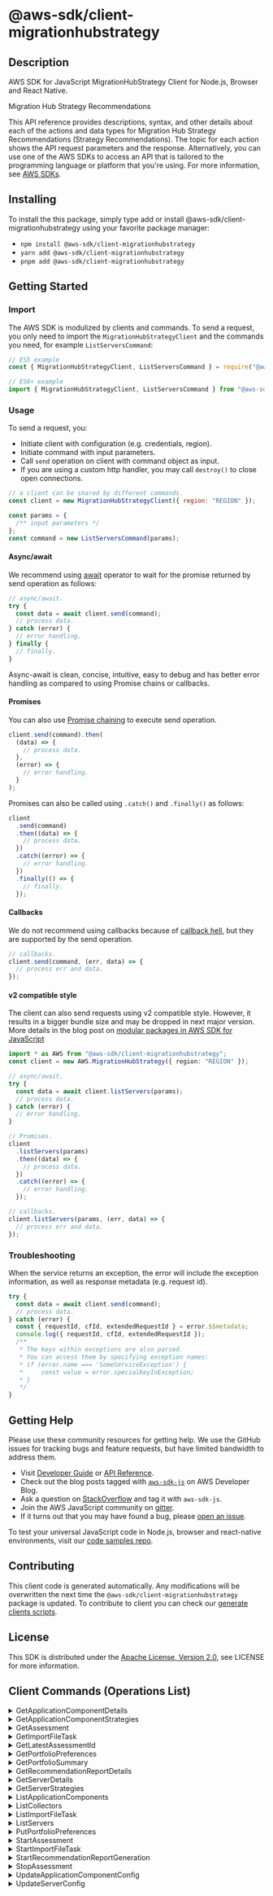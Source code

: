 <!-- generated file, do not edit directly -->

# @aws-sdk/client-migrationhubstrategy

## Description

AWS SDK for JavaScript MigrationHubStrategy Client for Node.js, Browser and React Native.

<fullname>Migration Hub Strategy Recommendations</fullname>

<p>This API reference provides descriptions, syntax, and other details about each of the
actions and data types for Migration Hub Strategy Recommendations (Strategy Recommendations). The topic for each action shows the API
request parameters and the response. Alternatively, you can use one of the AWS SDKs to
access an API that is tailored to the programming language or platform that you're using. For
more information, see <a href="http://aws.amazon.com/tools/#SDKs">AWS SDKs</a>.</p>

## Installing

To install the this package, simply type add or install @aws-sdk/client-migrationhubstrategy
using your favorite package manager:

- `npm install @aws-sdk/client-migrationhubstrategy`
- `yarn add @aws-sdk/client-migrationhubstrategy`
- `pnpm add @aws-sdk/client-migrationhubstrategy`

## Getting Started

### Import

The AWS SDK is modulized by clients and commands.
To send a request, you only need to import the `MigrationHubStrategyClient` and
the commands you need, for example `ListServersCommand`:

```js
// ES5 example
const { MigrationHubStrategyClient, ListServersCommand } = require("@aws-sdk/client-migrationhubstrategy");
```

```ts
// ES6+ example
import { MigrationHubStrategyClient, ListServersCommand } from "@aws-sdk/client-migrationhubstrategy";
```

### Usage

To send a request, you:

- Initiate client with configuration (e.g. credentials, region).
- Initiate command with input parameters.
- Call `send` operation on client with command object as input.
- If you are using a custom http handler, you may call `destroy()` to close open connections.

```js
// a client can be shared by different commands.
const client = new MigrationHubStrategyClient({ region: "REGION" });

const params = {
  /** input parameters */
};
const command = new ListServersCommand(params);
```

#### Async/await

We recommend using [await](https://developer.mozilla.org/en-US/docs/Web/JavaScript/Reference/Operators/await)
operator to wait for the promise returned by send operation as follows:

```js
// async/await.
try {
  const data = await client.send(command);
  // process data.
} catch (error) {
  // error handling.
} finally {
  // finally.
}
```

Async-await is clean, concise, intuitive, easy to debug and has better error handling
as compared to using Promise chains or callbacks.

#### Promises

You can also use [Promise chaining](https://developer.mozilla.org/en-US/docs/Web/JavaScript/Guide/Using_promises#chaining)
to execute send operation.

```js
client.send(command).then(
  (data) => {
    // process data.
  },
  (error) => {
    // error handling.
  }
);
```

Promises can also be called using `.catch()` and `.finally()` as follows:

```js
client
  .send(command)
  .then((data) => {
    // process data.
  })
  .catch((error) => {
    // error handling.
  })
  .finally(() => {
    // finally.
  });
```

#### Callbacks

We do not recommend using callbacks because of [callback hell](http://callbackhell.com/),
but they are supported by the send operation.

```js
// callbacks.
client.send(command, (err, data) => {
  // process err and data.
});
```

#### v2 compatible style

The client can also send requests using v2 compatible style.
However, it results in a bigger bundle size and may be dropped in next major version. More details in the blog post
on [modular packages in AWS SDK for JavaScript](https://aws.amazon.com/blogs/developer/modular-packages-in-aws-sdk-for-javascript/)

```ts
import * as AWS from "@aws-sdk/client-migrationhubstrategy";
const client = new AWS.MigrationHubStrategy({ region: "REGION" });

// async/await.
try {
  const data = await client.listServers(params);
  // process data.
} catch (error) {
  // error handling.
}

// Promises.
client
  .listServers(params)
  .then((data) => {
    // process data.
  })
  .catch((error) => {
    // error handling.
  });

// callbacks.
client.listServers(params, (err, data) => {
  // process err and data.
});
```

### Troubleshooting

When the service returns an exception, the error will include the exception information,
as well as response metadata (e.g. request id).

```js
try {
  const data = await client.send(command);
  // process data.
} catch (error) {
  const { requestId, cfId, extendedRequestId } = error.$$metadata;
  console.log({ requestId, cfId, extendedRequestId });
  /**
   * The keys within exceptions are also parsed.
   * You can access them by specifying exception names:
   * if (error.name === 'SomeServiceException') {
   *     const value = error.specialKeyInException;
   * }
   */
}
```

## Getting Help

Please use these community resources for getting help.
We use the GitHub issues for tracking bugs and feature requests, but have limited bandwidth to address them.

- Visit [Developer Guide](https://docs.aws.amazon.com/sdk-for-javascript/v3/developer-guide/welcome.html)
  or [API Reference](https://docs.aws.amazon.com/AWSJavaScriptSDK/v3/latest/index.html).
- Check out the blog posts tagged with [`aws-sdk-js`](https://aws.amazon.com/blogs/developer/tag/aws-sdk-js/)
  on AWS Developer Blog.
- Ask a question on [StackOverflow](https://stackoverflow.com/questions/tagged/aws-sdk-js) and tag it with `aws-sdk-js`.
- Join the AWS JavaScript community on [gitter](https://gitter.im/aws/aws-sdk-js-v3).
- If it turns out that you may have found a bug, please [open an issue](https://github.com/aws/aws-sdk-js-v3/issues/new/choose).

To test your universal JavaScript code in Node.js, browser and react-native environments,
visit our [code samples repo](https://github.com/aws-samples/aws-sdk-js-tests).

## Contributing

This client code is generated automatically. Any modifications will be overwritten the next time the `@aws-sdk/client-migrationhubstrategy` package is updated.
To contribute to client you can check our [generate clients scripts](https://github.com/aws/aws-sdk-js-v3/tree/main/scripts/generate-clients).

## License

This SDK is distributed under the
[Apache License, Version 2.0](http://www.apache.org/licenses/LICENSE-2.0),
see LICENSE for more information.

## Client Commands (Operations List)

<details>
<summary>
GetApplicationComponentDetails
</summary>

[Command API Reference](https://docs.aws.amazon.com/AWSJavaScriptSDK/v3/latest/clients/client-migrationhubstrategy/classes/getapplicationcomponentdetailscommand.html) / [Input](https://docs.aws.amazon.com/AWSJavaScriptSDK/v3/latest/clients/client-migrationhubstrategy/interfaces/getapplicationcomponentdetailscommandinput.html) / [Output](https://docs.aws.amazon.com/AWSJavaScriptSDK/v3/latest/clients/client-migrationhubstrategy/interfaces/getapplicationcomponentdetailscommandoutput.html)

</details>
<details>
<summary>
GetApplicationComponentStrategies
</summary>

[Command API Reference](https://docs.aws.amazon.com/AWSJavaScriptSDK/v3/latest/clients/client-migrationhubstrategy/classes/getapplicationcomponentstrategiescommand.html) / [Input](https://docs.aws.amazon.com/AWSJavaScriptSDK/v3/latest/clients/client-migrationhubstrategy/interfaces/getapplicationcomponentstrategiescommandinput.html) / [Output](https://docs.aws.amazon.com/AWSJavaScriptSDK/v3/latest/clients/client-migrationhubstrategy/interfaces/getapplicationcomponentstrategiescommandoutput.html)

</details>
<details>
<summary>
GetAssessment
</summary>

[Command API Reference](https://docs.aws.amazon.com/AWSJavaScriptSDK/v3/latest/clients/client-migrationhubstrategy/classes/getassessmentcommand.html) / [Input](https://docs.aws.amazon.com/AWSJavaScriptSDK/v3/latest/clients/client-migrationhubstrategy/interfaces/getassessmentcommandinput.html) / [Output](https://docs.aws.amazon.com/AWSJavaScriptSDK/v3/latest/clients/client-migrationhubstrategy/interfaces/getassessmentcommandoutput.html)

</details>
<details>
<summary>
GetImportFileTask
</summary>

[Command API Reference](https://docs.aws.amazon.com/AWSJavaScriptSDK/v3/latest/clients/client-migrationhubstrategy/classes/getimportfiletaskcommand.html) / [Input](https://docs.aws.amazon.com/AWSJavaScriptSDK/v3/latest/clients/client-migrationhubstrategy/interfaces/getimportfiletaskcommandinput.html) / [Output](https://docs.aws.amazon.com/AWSJavaScriptSDK/v3/latest/clients/client-migrationhubstrategy/interfaces/getimportfiletaskcommandoutput.html)

</details>
<details>
<summary>
GetLatestAssessmentId
</summary>

[Command API Reference](https://docs.aws.amazon.com/AWSJavaScriptSDK/v3/latest/clients/client-migrationhubstrategy/classes/getlatestassessmentidcommand.html) / [Input](https://docs.aws.amazon.com/AWSJavaScriptSDK/v3/latest/clients/client-migrationhubstrategy/interfaces/getlatestassessmentidcommandinput.html) / [Output](https://docs.aws.amazon.com/AWSJavaScriptSDK/v3/latest/clients/client-migrationhubstrategy/interfaces/getlatestassessmentidcommandoutput.html)

</details>
<details>
<summary>
GetPortfolioPreferences
</summary>

[Command API Reference](https://docs.aws.amazon.com/AWSJavaScriptSDK/v3/latest/clients/client-migrationhubstrategy/classes/getportfoliopreferencescommand.html) / [Input](https://docs.aws.amazon.com/AWSJavaScriptSDK/v3/latest/clients/client-migrationhubstrategy/interfaces/getportfoliopreferencescommandinput.html) / [Output](https://docs.aws.amazon.com/AWSJavaScriptSDK/v3/latest/clients/client-migrationhubstrategy/interfaces/getportfoliopreferencescommandoutput.html)

</details>
<details>
<summary>
GetPortfolioSummary
</summary>

[Command API Reference](https://docs.aws.amazon.com/AWSJavaScriptSDK/v3/latest/clients/client-migrationhubstrategy/classes/getportfoliosummarycommand.html) / [Input](https://docs.aws.amazon.com/AWSJavaScriptSDK/v3/latest/clients/client-migrationhubstrategy/interfaces/getportfoliosummarycommandinput.html) / [Output](https://docs.aws.amazon.com/AWSJavaScriptSDK/v3/latest/clients/client-migrationhubstrategy/interfaces/getportfoliosummarycommandoutput.html)

</details>
<details>
<summary>
GetRecommendationReportDetails
</summary>

[Command API Reference](https://docs.aws.amazon.com/AWSJavaScriptSDK/v3/latest/clients/client-migrationhubstrategy/classes/getrecommendationreportdetailscommand.html) / [Input](https://docs.aws.amazon.com/AWSJavaScriptSDK/v3/latest/clients/client-migrationhubstrategy/interfaces/getrecommendationreportdetailscommandinput.html) / [Output](https://docs.aws.amazon.com/AWSJavaScriptSDK/v3/latest/clients/client-migrationhubstrategy/interfaces/getrecommendationreportdetailscommandoutput.html)

</details>
<details>
<summary>
GetServerDetails
</summary>

[Command API Reference](https://docs.aws.amazon.com/AWSJavaScriptSDK/v3/latest/clients/client-migrationhubstrategy/classes/getserverdetailscommand.html) / [Input](https://docs.aws.amazon.com/AWSJavaScriptSDK/v3/latest/clients/client-migrationhubstrategy/interfaces/getserverdetailscommandinput.html) / [Output](https://docs.aws.amazon.com/AWSJavaScriptSDK/v3/latest/clients/client-migrationhubstrategy/interfaces/getserverdetailscommandoutput.html)

</details>
<details>
<summary>
GetServerStrategies
</summary>

[Command API Reference](https://docs.aws.amazon.com/AWSJavaScriptSDK/v3/latest/clients/client-migrationhubstrategy/classes/getserverstrategiescommand.html) / [Input](https://docs.aws.amazon.com/AWSJavaScriptSDK/v3/latest/clients/client-migrationhubstrategy/interfaces/getserverstrategiescommandinput.html) / [Output](https://docs.aws.amazon.com/AWSJavaScriptSDK/v3/latest/clients/client-migrationhubstrategy/interfaces/getserverstrategiescommandoutput.html)

</details>
<details>
<summary>
ListApplicationComponents
</summary>

[Command API Reference](https://docs.aws.amazon.com/AWSJavaScriptSDK/v3/latest/clients/client-migrationhubstrategy/classes/listapplicationcomponentscommand.html) / [Input](https://docs.aws.amazon.com/AWSJavaScriptSDK/v3/latest/clients/client-migrationhubstrategy/interfaces/listapplicationcomponentscommandinput.html) / [Output](https://docs.aws.amazon.com/AWSJavaScriptSDK/v3/latest/clients/client-migrationhubstrategy/interfaces/listapplicationcomponentscommandoutput.html)

</details>
<details>
<summary>
ListCollectors
</summary>

[Command API Reference](https://docs.aws.amazon.com/AWSJavaScriptSDK/v3/latest/clients/client-migrationhubstrategy/classes/listcollectorscommand.html) / [Input](https://docs.aws.amazon.com/AWSJavaScriptSDK/v3/latest/clients/client-migrationhubstrategy/interfaces/listcollectorscommandinput.html) / [Output](https://docs.aws.amazon.com/AWSJavaScriptSDK/v3/latest/clients/client-migrationhubstrategy/interfaces/listcollectorscommandoutput.html)

</details>
<details>
<summary>
ListImportFileTask
</summary>

[Command API Reference](https://docs.aws.amazon.com/AWSJavaScriptSDK/v3/latest/clients/client-migrationhubstrategy/classes/listimportfiletaskcommand.html) / [Input](https://docs.aws.amazon.com/AWSJavaScriptSDK/v3/latest/clients/client-migrationhubstrategy/interfaces/listimportfiletaskcommandinput.html) / [Output](https://docs.aws.amazon.com/AWSJavaScriptSDK/v3/latest/clients/client-migrationhubstrategy/interfaces/listimportfiletaskcommandoutput.html)

</details>
<details>
<summary>
ListServers
</summary>

[Command API Reference](https://docs.aws.amazon.com/AWSJavaScriptSDK/v3/latest/clients/client-migrationhubstrategy/classes/listserverscommand.html) / [Input](https://docs.aws.amazon.com/AWSJavaScriptSDK/v3/latest/clients/client-migrationhubstrategy/interfaces/listserverscommandinput.html) / [Output](https://docs.aws.amazon.com/AWSJavaScriptSDK/v3/latest/clients/client-migrationhubstrategy/interfaces/listserverscommandoutput.html)

</details>
<details>
<summary>
PutPortfolioPreferences
</summary>

[Command API Reference](https://docs.aws.amazon.com/AWSJavaScriptSDK/v3/latest/clients/client-migrationhubstrategy/classes/putportfoliopreferencescommand.html) / [Input](https://docs.aws.amazon.com/AWSJavaScriptSDK/v3/latest/clients/client-migrationhubstrategy/interfaces/putportfoliopreferencescommandinput.html) / [Output](https://docs.aws.amazon.com/AWSJavaScriptSDK/v3/latest/clients/client-migrationhubstrategy/interfaces/putportfoliopreferencescommandoutput.html)

</details>
<details>
<summary>
StartAssessment
</summary>

[Command API Reference](https://docs.aws.amazon.com/AWSJavaScriptSDK/v3/latest/clients/client-migrationhubstrategy/classes/startassessmentcommand.html) / [Input](https://docs.aws.amazon.com/AWSJavaScriptSDK/v3/latest/clients/client-migrationhubstrategy/interfaces/startassessmentcommandinput.html) / [Output](https://docs.aws.amazon.com/AWSJavaScriptSDK/v3/latest/clients/client-migrationhubstrategy/interfaces/startassessmentcommandoutput.html)

</details>
<details>
<summary>
StartImportFileTask
</summary>

[Command API Reference](https://docs.aws.amazon.com/AWSJavaScriptSDK/v3/latest/clients/client-migrationhubstrategy/classes/startimportfiletaskcommand.html) / [Input](https://docs.aws.amazon.com/AWSJavaScriptSDK/v3/latest/clients/client-migrationhubstrategy/interfaces/startimportfiletaskcommandinput.html) / [Output](https://docs.aws.amazon.com/AWSJavaScriptSDK/v3/latest/clients/client-migrationhubstrategy/interfaces/startimportfiletaskcommandoutput.html)

</details>
<details>
<summary>
StartRecommendationReportGeneration
</summary>

[Command API Reference](https://docs.aws.amazon.com/AWSJavaScriptSDK/v3/latest/clients/client-migrationhubstrategy/classes/startrecommendationreportgenerationcommand.html) / [Input](https://docs.aws.amazon.com/AWSJavaScriptSDK/v3/latest/clients/client-migrationhubstrategy/interfaces/startrecommendationreportgenerationcommandinput.html) / [Output](https://docs.aws.amazon.com/AWSJavaScriptSDK/v3/latest/clients/client-migrationhubstrategy/interfaces/startrecommendationreportgenerationcommandoutput.html)

</details>
<details>
<summary>
StopAssessment
</summary>

[Command API Reference](https://docs.aws.amazon.com/AWSJavaScriptSDK/v3/latest/clients/client-migrationhubstrategy/classes/stopassessmentcommand.html) / [Input](https://docs.aws.amazon.com/AWSJavaScriptSDK/v3/latest/clients/client-migrationhubstrategy/interfaces/stopassessmentcommandinput.html) / [Output](https://docs.aws.amazon.com/AWSJavaScriptSDK/v3/latest/clients/client-migrationhubstrategy/interfaces/stopassessmentcommandoutput.html)

</details>
<details>
<summary>
UpdateApplicationComponentConfig
</summary>

[Command API Reference](https://docs.aws.amazon.com/AWSJavaScriptSDK/v3/latest/clients/client-migrationhubstrategy/classes/updateapplicationcomponentconfigcommand.html) / [Input](https://docs.aws.amazon.com/AWSJavaScriptSDK/v3/latest/clients/client-migrationhubstrategy/interfaces/updateapplicationcomponentconfigcommandinput.html) / [Output](https://docs.aws.amazon.com/AWSJavaScriptSDK/v3/latest/clients/client-migrationhubstrategy/interfaces/updateapplicationcomponentconfigcommandoutput.html)

</details>
<details>
<summary>
UpdateServerConfig
</summary>

[Command API Reference](https://docs.aws.amazon.com/AWSJavaScriptSDK/v3/latest/clients/client-migrationhubstrategy/classes/updateserverconfigcommand.html) / [Input](https://docs.aws.amazon.com/AWSJavaScriptSDK/v3/latest/clients/client-migrationhubstrategy/interfaces/updateserverconfigcommandinput.html) / [Output](https://docs.aws.amazon.com/AWSJavaScriptSDK/v3/latest/clients/client-migrationhubstrategy/interfaces/updateserverconfigcommandoutput.html)

</details>

